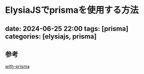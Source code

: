 ElysiaJSでprismaを使用する方法
==========
date: 2024-06-25 22:00
tags: [prisma]
categories: [elysiajs, prisma]
----------

## 参考
[with-prisma](https://elysiajs.com/blog/with-prisma)
